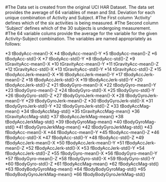 #The Data set is created from the original UCI HAR Dataset. The data set provides the average of 64 variables of mean and Std. Deviation for each unique combination of Activity and Subject.
#The First column 'Activity' defines which of the six activities is being measured.
#The Second column 'Subject' defines which of the 30 subjects is undergoing measurement.
#The 64 variable colums provide the average for the variable for the given Activity-Subject combination. The variables are named appropriately as follows:

*3 tBodyAcc-mean()-X
*4 tBodyAcc-mean()-Y
*5 tBodyAcc-mean()-Z
*6 tBodyAcc-std()-X
*7 tBodyAcc-std()-Y
*8 tBodyAcc-std()-Z
*9 tGravityAcc-mean()-X
*10 tGravityAcc-mean()-Y
*11 tGravityAcc-mean()-Z
*12 tGravityAcc-std()-X
*13 tGravityAcc-std()-Y
*14 tGravityAcc-std()-Z
*15 tBodyAccJerk-mean()-X
*16 tBodyAccJerk-mean()-Y
*17 tBodyAccJerk-mean()-Z
*18 tBodyAccJerk-std()-X
*19 tBodyAccJerk-std()-Y
*20 tBodyAccJerk-std()-Z
*21 tBodyGyro-mean()-X
*22 tBodyGyro-mean()-Y
*23 tBodyGyro-mean()-Z
*24 tBodyGyro-std()-X
*25 tBodyGyro-std()-Y
*26 tBodyGyro-std()-Z
*27 tBodyGyroJerk-mean()-X
*28 tBodyGyroJerk-mean()-Y
*29 tBodyGyroJerk-mean()-Z
*30 tBodyGyroJerk-std()-X
*31 tBodyGyroJerk-std()-Y
*32 tBodyGyroJerk-std()-Z
*33 tBodyAccMag-mean()
*34 tBodyAccMag-std()
*35 tGravityAccMag-mean()
*36 tGravityAccMag-std()
*37 tBodyAccJerkMag-mean()
*38 tBodyAccJerkMag-std()
*39 tBodyGyroMag-mean()
*40 tBodyGyroMag-std()
*41 tBodyGyroJerkMag-mean()
*42 tBodyGyroJerkMag-std()
*43 fBodyAcc-mean()-X
*44 fBodyAcc-mean()-Y
*45 fBodyAcc-mean()-Z
*46 fBodyAcc-std()-X
*47 fBodyAcc-std()-Y
*48 fBodyAcc-std()-Z
*49 fBodyAccJerk-mean()-X
*50 fBodyAccJerk-mean()-Y
*51 fBodyAccJerk-mean()-Z
*52 fBodyAccJerk-std()-X
*53 fBodyAccJerk-std()-Y
*54 fBodyAccJerk-std()-Z
*55 fBodyGyro-mean()-X
*56 fBodyGyro-mean()-Y
*57 fBodyGyro-mean()-Z
*58 fBodyGyro-std()-X
*59 fBodyGyro-std()-Y
*60 fBodyGyro-std()-Z
*61 fBodyAccMag-mean()
*62 fBodyAccMag-std()
*63 fBodyBodyGyroMag-mean()
*64 fBodyBodyGyroMag-std()
*65 fBodyBodyGyroJerkMag-mean()
*66 fBodyBodyGyroJerkMag-std()

